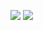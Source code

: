 [![](https://github-readme-stats.vercel.app/api?username=ranmaru22&count_private=true&show_icons=true#gh-light-mode-only)](https://github-readme-stats.vercel.app/api?username=ranmaru22&count_private=true&show_icons=true&theme=swift#gh-light-mode-only)
[![](https://github-readme-stats.vercel.app/api?username=ranmaru22&count_private=true&show_icons=true&theme=dark#gh-dark-mode-only)](https://github-readme-stats.vercel.app/api?username=ranmaru22&count_private=true&show_icons=true&theme=dark#gh-dark-mode-only)

